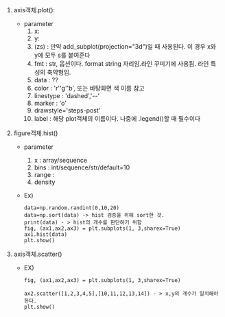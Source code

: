 1. axis객체.plot():
    - parameter
        1. x:
        2. y:
        3. (zs) : 만약 add_subplot(projection="3d")일 때 사용된다. 이 경우 x와 y에 모두 s를 붙여준다
        4. fmt : str, 옵션이다. format string 자리임.라인 꾸미기에 사용됨. 라인 특성의 축약형임.
        5. data : ??
        6. color : 'r''g''b', 또는 바탕화면 색 이름 참고
        7. linestype : 'dashed','--'
        8. marker : 'o'
        9. drawstyle='steps-post'
        10. label : 해당 plot객체의 이름이다. 나중에 .legend()할 때 필수이다

2. figure객체.hist()
    - parameter
        1. x : array/sequence
        2. bins : int/sequence/str/default=10
        3. range : 
        4. density

    - Ex)
        ```
        data=np.random.randint(0,10,20)
        data=np.sort(data) -> hist 검증을 위해 sort한 것.
        print(data) - > hist의 개수를 판단하기 위함
        fig, (ax1,ax2,ax3) = plt.subplots(1, 3,sharex=True)
        ax1.hist(data)
        plt.show()
        ```
2. axis객체.scatter()
    - EX)
        ```
        fig, (ax1,ax2,ax3) = plt.subplots(1, 3,sharex=True)

        ax2.scatter([1,2,3,4,5],[10,11,12,13,14]) - > x,y의 개수가 일치해야 한다.
        plt.show()
        ```

